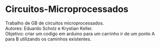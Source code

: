 # Circuitos-Microprocessados

Trabalho de GB de circuitos microprocessados.\
Autores: Eduardo Scholz e Krystian Keller.\
Objetivo: criar um codigo em arduino para um carrinho ir de um ponto A para B utilizando os caminhos existentes.
